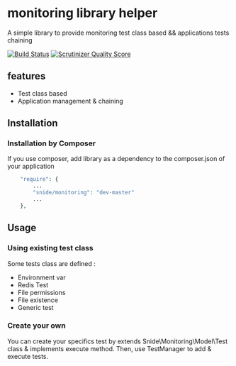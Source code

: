 monitoring library helper
==========================

A simple library to provide monitoring test class based && applications tests chaining

[![Build Status](https://travis-ci.org/pdenis/monitoring.png?branch=master)](https://travis-ci.org/pdenis/monitoring)
[![Scrutinizer Quality Score](https://scrutinizer-ci.com/g/pdenis/monitoring/badges/quality-score.png?s=32b09705adb0d6cd681eb4daa1d8ddac296cf5ec)](https://scrutinizer-ci.com/g/pdenis/monitoring/)

## features
* Test class based
* Application management & chaining

## Installation

### Installation by Composer

If you use composer, add library as a dependency to the composer.json of your application

```php
    "require": {
        ...
        "snide/monitoring": "dev-master"
        ...
    },

```
## Usage

### Using existing test class

Some tests class are defined :

* Environment var
* Redis Test
* File permissions
* File existence
* Generic test

### Create your own

You can create your specifics test by extends Snide\Monitoring\Model\Test class & implements execute method.
Then, use TestManager to add & execute tests.

